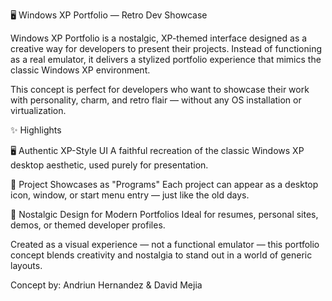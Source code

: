 🖥️ Windows XP Portfolio — Retro Dev Showcase

Windows XP Portfolio is a nostalgic, XP-themed interface designed as a creative way for developers to present their projects. Instead of functioning as a real emulator, it delivers a stylized portfolio experience that mimics the classic Windows XP environment.

This concept is perfect for developers who want to showcase their work with personality, charm, and retro flair — without any OS installation or virtualization.

✨ Highlights

🖥️ Authentic XP-Style UI
A faithful recreation of the classic Windows XP desktop aesthetic, used purely for presentation.

📁 Project Showcases as "Programs"
Each project can appear as a desktop icon, window, or start menu entry — just like the old days.

🎨 Nostalgic Design for Modern Portfolios
Ideal for resumes, personal sites, demos, or themed developer profiles.

Created as a visual experience — not a functional emulator — this portfolio concept blends creativity and nostalgia to stand out in a world of generic layouts.

Concept by:
Andriun Hernandez & David Mejia
